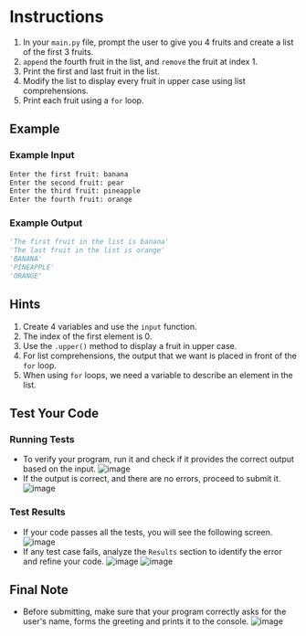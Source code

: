 # Instructions

1. In your `main.py` file, prompt the user to give you 4 fruits and create a list of the first 3 fruits.
2. `append` the fourth fruit in the list, and `remove` the fruit at index 1.
3. Print the first and last fruit in the list.
4. Modify the list to display every fruit in upper case using list comprehensions.
5. Print each fruit using a `for` loop.

## Example
### Example Input
```python
Enter the first fruit: banana
Enter the second fruit: pear
Enter the third fruit: pineapple
Enter the fourth fruit: orange
```
### Example Output
```python
'The first fruit in the list is banana'
'The last fruit in the list is orange'
'BANANA'
'PINEAPPLE'
'ORANGE'
```


## Hints
1. Create 4 variables and use the `input` function.
2. The index of the first element is 0.
3. Use the `.upper()` method to display a fruit in upper case.
4. For list comprehensions, the output that we want is placed in front of the `for` loop.
5. When using `for` loops, we need a variable to describe an element in the list.



## Test Your Code
### Running Tests
- To verify your program, run it and check if it provides the correct output based on the input.
   ![image](tests_tools.png)
- If the output is correct, and there are no errors, proceed to submit it.
   ![image](submit.png)

### Test Results
- If your code passes all the tests, you will see the following screen.
   ![image](pass.png)
- If any test case fails, analyze the `Results` section to identify the error and refine your code.
   ![image](fail_tests.png)
   ![image](results.png)

## Final Note
- Before submitting, make sure that your program correctly asks for the user's name, forms the greeting and prints it to the console.
   ![image](submit.png)
